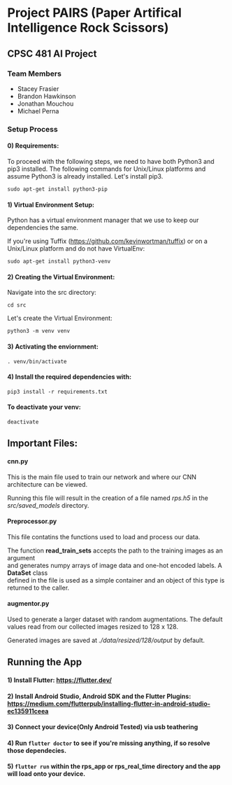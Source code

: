 # Project PAIRS (Paper Artifical Intelligence Rock Scissors)

## CPSC 481 AI Project

### Team Members
* Stacey Frasier
* Brandon Hawkinson
* Jonathan Mouchou
* Michael Perna

### Setup Process

#### 0) Requirements:

To proceed with the following steps, we need to have both Python3 and pip3 installed. The following commands for Unix/Linux platforms and assume Python3 is already installed. Let's install pip3.

`sudo apt-get install python3-pip`

#### 1) Virtual Environment Setup:

Python has a virtual environment manager that we use to keep our dependencies the same.

If you're using Tuffix (https://github.com/kevinwortman/tuffix) or on a Unix/Linux platform and do not have VirtualEnv:

`sudo apt-get install python3-venv`

#### 2) Creating the Virtual Environment:

Navigate into the src directory:

`cd src`

Let's create the Virtual Environment:

`python3 -m venv venv`

#### 3) Activating the enviornment:

`. venv/bin/activate`

#### 4) Install the required dependencies with:

`pip3 install -r requirements.txt`

#### To deactivate your venv:

`deactivate` 


## Important Files:

#### cnn.py
This is the main file used to train our network and where our CNN architecture can be viewed.

Running this file will result in the creation of a file named *rps.h5* in the *src/saved_models* directory.


#### Preprocessor.py
This file contatins the functions used to load and process our data.

The function **read_train_sets** accepts the path to the training images as an argument  
and generates numpy arrays of image data and one-hot encoded labels. A **DataSet** class  
defined in the file is used as a simple container and an object of this type is returned
to the caller.

#### augmentor.py

Used to generate a larger dataset with random augmentations.
The default values read from our collected images resized to 128 x 128.

Generated images are saved at *./data/resized/128/output* by default.


## Running the App
#### 1) Install Flutter: https://flutter.dev/
#### 2) Install Android Studio, Android SDK and the Flutter Plugins: https://medium.com/flutterpub/installing-flutter-in-android-studio-ec135911ceea
#### 3) Connect your device(Only Android Tested) via usb teathering
#### 4) Run ```flutter doctor``` to see if you're missing anything, if so resolve those dependecies.
#### 5) ```flutter run``` within the rps_app or rps_real_time directory and the app will load onto your device.
